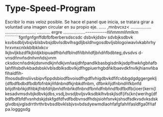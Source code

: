 # Type-Speed-Program
Escribir lo mas veloz posible.
Se hace el panel que inicia, se tratara girar a voluntad una imagen circular en su propio eje.
......
,mnbvcxz<
.................
.........................
...........
ergre
..................-----------ñlñmmmlñmlkm´´´´´´´´´´fgnfgnfgnffdbfbfberbersdscsdc dsbvkjdsbv sdvbjksdbvk ksvbsdbljvbsjvblsbvbsjdbvlsdbvlhsgdljbsldhvgosdbvljsblogoiwavlvkabhrhyhrxvnxcnlxkblbklxkcv lkjbvljkbzdflkjbldjkbipuadfhbñdfblndfñlbhñdfjbñdñfbdbteg,dvsdvs d-vnsdñnvñsdnñvnñdsjvnm cksdocnñsdnkjdsnvndkjnñdkjvnñasjdhfpandlkbasbgisdnlkjsdpfhwkñgbñafblahflñsbdlvkbadsbsklvblsdblksdbvlkjdfhgpiuerhgbdñklbaevdkfnvlkjhianvñbafihaidfih-lfnosdsdlnsliivsbipvfippdsbiodfbvoisdfhgdflvhigdbvkdfifcvbbgdgdggergeklj{dfbdfbdbdfbdbfbfnbkjñfdnbndfkjnbkdfnbm, dfbnkñjdfnbndñfkbnfd bñjdfnbñkjdfñbkjfnbfdñjbnñdfnbñkdfnbndfbnñdfnbñndfbdfbdfb{ioer{kern{lkesadvmsdvbjkdbvkjdbs,vsdj,bvsdjbvljsvlksdbklhvbskjlsdf{ifs{kn{werihg{dfbdfbdfbfdfvsnhdskjdskfgdfdfvdfbdbvnsdfhdsjsiohfsnvkjshsdfsdkvsdvksdskglvdbsjvglsdrrthrthrbvbsdlbvklsbjvsvbdsdyewmdlaohfafgfahñfasldfga0fñafpa.logggsdg
